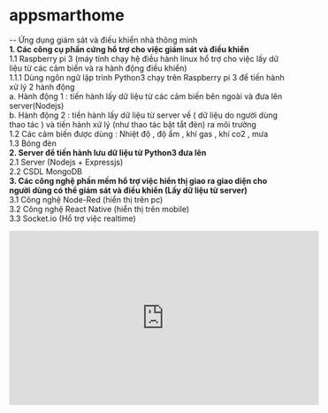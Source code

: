 # appsmarthome
-- Ứng dụng giám sát và điều khiển nhà thông minh <br/>
<b>1. Các công cụ phần cứng hổ trợ cho việc giám sát và điều khiển</b> <br/>
1.1 Raspberry pi 3 (máy tính chạy hệ điều hành linux hổ trợ cho việc lấy dữ liệu từ các cảm biến và ra hành động điều khiển) <br/>
1.1.1 Dùng ngôn ngữ lập trình Python3 chạy trên Raspberry pi 3 để tiến hành xử lý 2 hành động <br/>
a. Hành động 1 : tiến hành lấy dữ liệu từ các cảm biến bên ngoài và đưa lên server(Nodejs) <br/>
b. Hành động 2 : tiền hành lấy dữ liệu từ server về ( dữ liệu do người dùng thao tác ) và tiến hành xử lý (như thao tác bật tắt đèn) ra môi trường <br/>
1.2 Các cảm biến được dùng : Nhiệt độ , độ ẩm , khí gas , khí co2 , mưa <br/>
1.3 Bóng đèn <br/>
<b>2. Server để tiến hành lưu dữ liệu từ Python3 đưa lên</b> <br/>
2.1 Server (Nodejs + Expressjs) <br/>
2.2 CSDL MongoDB <br/>
<b>3. Các công nghệ phần mềm hổ trợ việc hiển thị giao ra giao diện cho người dùng có thể giám sát và điều khiển (Lấy dữ liệu từ server) </b><br/>
3.1 Công nghệ Node-Red (hiển thị trên pc) <br/>
3.2 Công nghệ React Native (hiển thị trên mobile) <br/>
3.3 Socket.io (Hổ trợ việc realtime) <br/>
<iframe width="560" height="315" src="https://www.youtube.com/embed/v4Al-_IYfTk" frameborder="0" allow="autoplay; encrypted-media" allowfullscreen></iframe>

